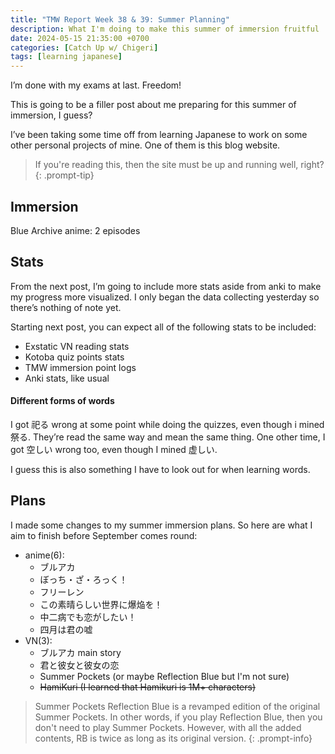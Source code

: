 ```yaml
---
title: "TMW Report Week 38 & 39: Summer Planning"
description: What I'm doing to make this summer of immersion fruitful
date: 2024-05-15 21:35:00 +0700
categories: [Catch Up w/ Chigeri]
tags: [learning japanese]
---
```

I’m done with my exams at last. Freedom!

This is going to be a filler post about me preparing for this summer of immersion, I guess?

I’ve been taking some time off from learning Japanese to work on some other personal projects of mine. One of them is this blog website. 

> If you're reading this, then the site must be up and running well, right?
{: .prompt-tip}

## Immersion 
Blue Archive anime: 2 episodes
## Stats
From the next post, I’m going to include more stats aside from anki to make my progress more visualized. I only began the data collecting yesterday so there’s nothing of note yet.

Starting next post, you can expect all of the following stats to be included: 
- Exstatic VN reading stats
- Kotoba quiz points stats 
- TMW immersion point logs
- Anki stats, like usual

#### Different forms of words
I got 祀る wrong at some point while doing the quizzes, even though i mined 祭る. They’re read the same way and mean the same thing.
One other time, I got 空しい  wrong too, even though I mined 虚しい. 

I guess this is also something I have to look out for when learning words.
## Plans
I made some changes to my summer immersion plans. So here are what I aim to finish before September comes round:
- anime(6):
	-  ブルアカ
	-  ぼっち・ざ・ろっく！
	-  フリーレン
	-  この素晴らしい世界に爆焔を！
	-  中二病でも恋がしたい！
	-  四月は君の嘘
- VN(3):
	-  ブルアカ main story
	- 君と彼女と彼女の恋
	-  Summer Pockets (or maybe Reflection Blue but I'm not sure)
	-  ~~HamiKuri (I learned that Hamikuri is 1M+ characters)~~

> Summer Pockets Reflection Blue is a revamped edition of the original Summer Pockets. In other words, if you play Reflection Blue, then you don't need to play Summer Pockets. However, with all the added contents, RB is twice as long as its original version. 
{: .prompt-info}